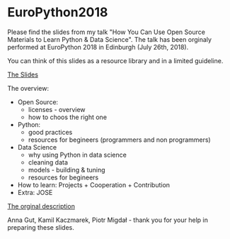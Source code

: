 # EuroPython2018
Please find the slides from my talk "How You Can Use Open Source Materials to Learn Python &amp; Data Science". The talk has been orginaly performed at EuroPython 2018 in Edinburgh (July 26th, 2018).

You can think of this slides as a resource library and in a limited guideline. 

[The Slides](https://docs.google.com/presentation/d/1QMyjTOMR17IpzDEPxY2hV2-dw365P3AsZzbmWrpmfGU/edit?usp=sharing)


The overview:
- Open Source: 
  - licenses - overview 
  - how to choos the right one 
- Python:
  - good practices
  - resources for begineers (programmers and non programmers)
- Data Science
  - why using Python in data science
  - cleaning data 
  - models - building & tuning
  - resources for begineers
- How to learn: Projects + Cooperation + Contribution
- Extra: JOSE

[The orginal description](https://ep2018.europython.eu/conference/talks/how-can-you-use-open-source-materials-to-learn-python-data-science)

Anna Gut, Kamil Kaczmarek, Piotr Migdał - thank you for your help in preparing these slides.
